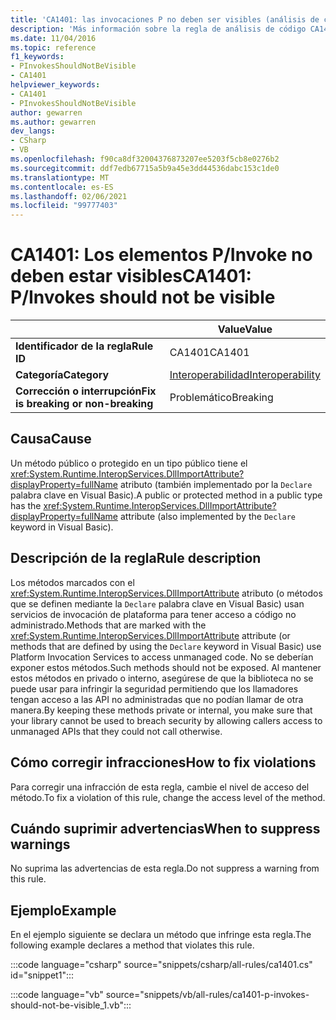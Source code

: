 ```yaml
---
title: 'CA1401: las invocaciones P no deben ser visibles (análisis de código)'
description: 'Más información sobre la regla de análisis de código CA1401: P-Invoke no debe estar visible'
ms.date: 11/04/2016
ms.topic: reference
f1_keywords:
- PInvokesShouldNotBeVisible
- CA1401
helpviewer_keywords:
- CA1401
- PInvokesShouldNotBeVisible
author: gewarren
ms.author: gewarren
dev_langs:
- CSharp
- VB
ms.openlocfilehash: f90ca8df32004376873207ee5203f5cb8e0276b2
ms.sourcegitcommit: ddf7edb67715a5b9a45e3dd44536dabc153c1de0
ms.translationtype: MT
ms.contentlocale: es-ES
ms.lasthandoff: 02/06/2021
ms.locfileid: "99777403"
---
```

# <a name="ca1401-pinvokes-should-not-be-visible"></a><span data-ttu-id="6a30a-103">CA1401: Los elementos P/Invoke no deben estar visibles</span><span class="sxs-lookup"><span data-stu-id="6a30a-103">CA1401: P/Invokes should not be visible</span></span>

|                                     | <span data-ttu-id="6a30a-104">Value</span><span class="sxs-lookup"><span data-stu-id="6a30a-104">Value</span></span>                      |
|-------------------------------------|----------------------------|
| <span data-ttu-id="6a30a-105">**Identificador de la regla**</span><span class="sxs-lookup"><span data-stu-id="6a30a-105">**Rule ID**</span></span>                          | <span data-ttu-id="6a30a-106">CA1401</span><span class="sxs-lookup"><span data-stu-id="6a30a-106">CA1401</span></span>                     |
| <span data-ttu-id="6a30a-107">**Categoría**</span><span class="sxs-lookup"><span data-stu-id="6a30a-107">**Category**</span></span>                        | [<span data-ttu-id="6a30a-108">Interoperabilidad</span><span class="sxs-lookup"><span data-stu-id="6a30a-108">Interoperability</span></span>](interoperability-warnings.md) |
| <span data-ttu-id="6a30a-109">**Corrección o interrupción**</span><span class="sxs-lookup"><span data-stu-id="6a30a-109">**Fix is breaking or non-breaking**</span></span> | <span data-ttu-id="6a30a-110">Problemático</span><span class="sxs-lookup"><span data-stu-id="6a30a-110">Breaking</span></span>                   |

## <a name="cause"></a><span data-ttu-id="6a30a-111">Causa</span><span class="sxs-lookup"><span data-stu-id="6a30a-111">Cause</span></span>

<span data-ttu-id="6a30a-112">Un método público o protegido en un tipo público tiene el <xref:System.Runtime.InteropServices.DllImportAttribute?displayProperty=fullName> atributo (también implementado por la `Declare` palabra clave en Visual Basic).</span><span class="sxs-lookup"><span data-stu-id="6a30a-112">A public or protected method in a public type has the <xref:System.Runtime.InteropServices.DllImportAttribute?displayProperty=fullName> attribute (also implemented by the `Declare` keyword in Visual Basic).</span></span>

## <a name="rule-description"></a><span data-ttu-id="6a30a-113">Descripción de la regla</span><span class="sxs-lookup"><span data-stu-id="6a30a-113">Rule description</span></span>

<span data-ttu-id="6a30a-114">Los métodos marcados con el <xref:System.Runtime.InteropServices.DllImportAttribute> atributo (o métodos que se definen mediante la `Declare` palabra clave en Visual Basic) usan servicios de invocación de plataforma para tener acceso a código no administrado.</span><span class="sxs-lookup"><span data-stu-id="6a30a-114">Methods that are marked with the <xref:System.Runtime.InteropServices.DllImportAttribute> attribute (or methods that are defined by using the `Declare` keyword in Visual Basic) use Platform Invocation Services to access unmanaged code.</span></span> <span data-ttu-id="6a30a-115">No se deberían exponer estos métodos.</span><span class="sxs-lookup"><span data-stu-id="6a30a-115">Such methods should not be exposed.</span></span> <span data-ttu-id="6a30a-116">Al mantener estos métodos en privado o interno, asegúrese de que la biblioteca no se puede usar para infringir la seguridad permitiendo que los llamadores tengan acceso a las API no administradas que no podían llamar de otra manera.</span><span class="sxs-lookup"><span data-stu-id="6a30a-116">By keeping these methods private or internal, you make sure that your library cannot be used to breach security by allowing callers access to unmanaged APIs that they could not call otherwise.</span></span>

## <a name="how-to-fix-violations"></a><span data-ttu-id="6a30a-117">Cómo corregir infracciones</span><span class="sxs-lookup"><span data-stu-id="6a30a-117">How to fix violations</span></span>

<span data-ttu-id="6a30a-118">Para corregir una infracción de esta regla, cambie el nivel de acceso del método.</span><span class="sxs-lookup"><span data-stu-id="6a30a-118">To fix a violation of this rule, change the access level of the method.</span></span>

## <a name="when-to-suppress-warnings"></a><span data-ttu-id="6a30a-119">Cuándo suprimir advertencias</span><span class="sxs-lookup"><span data-stu-id="6a30a-119">When to suppress warnings</span></span>

<span data-ttu-id="6a30a-120">No suprima las advertencias de esta regla.</span><span class="sxs-lookup"><span data-stu-id="6a30a-120">Do not suppress a warning from this rule.</span></span>

## <a name="example"></a><span data-ttu-id="6a30a-121">Ejemplo</span><span class="sxs-lookup"><span data-stu-id="6a30a-121">Example</span></span>

<span data-ttu-id="6a30a-122">En el ejemplo siguiente se declara un método que infringe esta regla.</span><span class="sxs-lookup"><span data-stu-id="6a30a-122">The following example declares a method that violates this rule.</span></span>

:::code language="csharp" source="snippets/csharp/all-rules/ca1401.cs" id="snippet1":::

:::code language="vb" source="snippets/vb/all-rules/ca1401-p-invokes-should-not-be-visible_1.vb":::
